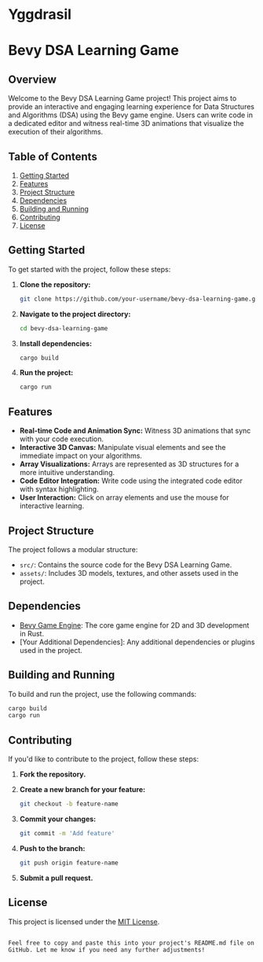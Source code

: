# Yggdrasil


# Bevy DSA Learning Game

## Overview

Welcome to the Bevy DSA Learning Game project! This project aims to provide an interactive and engaging learning experience for Data Structures and Algorithms (DSA) using the Bevy game engine. Users can write code in a dedicated editor and witness real-time 3D animations that visualize the execution of their algorithms.

## Table of Contents

1. [Getting Started](#getting-started)
2. [Features](#features)
3. [Project Structure](#project-structure)
4. [Dependencies](#dependencies)
5. [Building and Running](#building-and-running)
6. [Contributing](#contributing)
7. [License](#license)

## Getting Started

To get started with the project, follow these steps:

1. **Clone the repository:**

   ```bash
   git clone https://github.com/your-username/bevy-dsa-learning-game.git
   ```

2. **Navigate to the project directory:**

   ```bash
   cd bevy-dsa-learning-game
   ```

3. **Install dependencies:**

   ```bash
   cargo build
   ```

4. **Run the project:**

   ```bash
   cargo run
   ```

## Features

- **Real-time Code and Animation Sync:** Witness 3D animations that sync with your code execution.
- **Interactive 3D Canvas:** Manipulate visual elements and see the immediate impact on your algorithms.
- **Array Visualizations:** Arrays are represented as 3D structures for a more intuitive understanding.
- **Code Editor Integration:** Write code using the integrated code editor with syntax highlighting.
- **User Interaction:** Click on array elements and use the mouse for interactive learning.

## Project Structure

The project follows a modular structure:

- `src/`: Contains the source code for the Bevy DSA Learning Game.
- `assets/`: Includes 3D models, textures, and other assets used in the project.

## Dependencies

- [Bevy Game Engine](https://github.com/bevyengine/bevy): The core game engine for 2D and 3D development in Rust.
- [Your Additional Dependencies]: Any additional dependencies or plugins used in the project.

## Building and Running

To build and run the project, use the following commands:

```bash
cargo build
cargo run
```

## Contributing

If you'd like to contribute to the project, follow these steps:

1. **Fork the repository.**
2. **Create a new branch for your feature:**

   ```bash
   git checkout -b feature-name
   ```

3. **Commit your changes:**

   ```bash
   git commit -m 'Add feature'
   ```

4. **Push to the branch:**

   ```bash
   git push origin feature-name
   ```

5. **Submit a pull request.**

## License

This project is licensed under the [MIT License](LICENSE).
```

Feel free to copy and paste this into your project's README.md file on GitHub. Let me know if you need any further adjustments!
